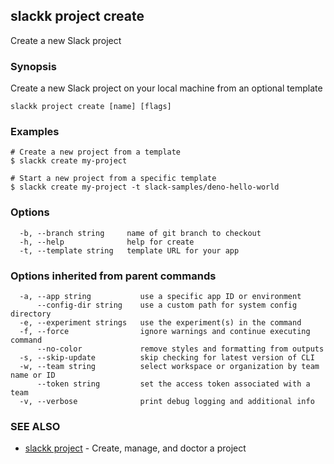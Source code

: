 ## slackk project create

Create a new Slack project

### Synopsis

Create a new Slack project on your local machine from an optional template

```
slackk project create [name] [flags]
```

### Examples

```
# Create a new project from a template
$ slackk create my-project

# Start a new project from a specific template
$ slackk create my-project -t slack-samples/deno-hello-world
```

### Options

```
  -b, --branch string     name of git branch to checkout
  -h, --help              help for create
  -t, --template string   template URL for your app
```

### Options inherited from parent commands

```
  -a, --app string           use a specific app ID or environment
      --config-dir string    use a custom path for system config directory
  -e, --experiment strings   use the experiment(s) in the command
  -f, --force                ignore warnings and continue executing command
      --no-color             remove styles and formatting from outputs
  -s, --skip-update          skip checking for latest version of CLI
  -w, --team string          select workspace or organization by team name or ID
      --token string         set the access token associated with a team
  -v, --verbose              print debug logging and additional info
```

### SEE ALSO

* [slackk project](slackk_project.md)	 - Create, manage, and doctor a project


